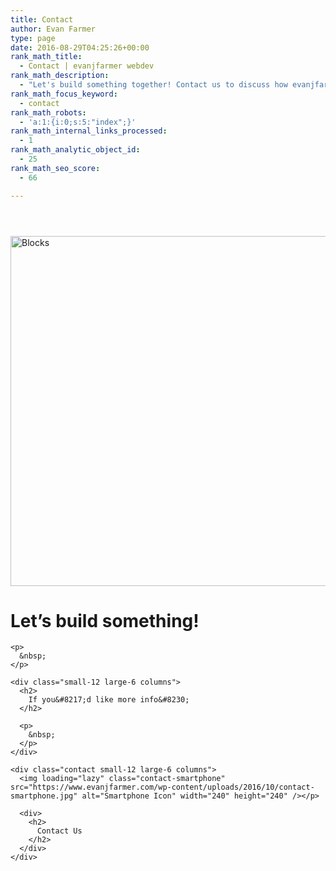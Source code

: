 ```yaml
---
title: Contact
author: Evan Farmer
type: page
date: 2016-08-29T04:25:26+00:00
rank_math_title:
  - Contact | evanjfarmer webdev
rank_math_description:
  - "Let's build something together! Contact us to discuss how evanjfarmer webdev can help you better reach your audience."
rank_math_focus_keyword:
  - contact
rank_math_robots:
  - 'a:1:{i:0;s:5:"index";}'
rank_math_internal_links_processed:
  - 1
rank_math_analytic_object_id:
  - 25
rank_math_seo_score:
  - 66

---
```

<header class="entry-header"><!--?php the_title( '</p>
<h1 class="entry-title">', '</h1>
<p>' ); ?--></header> 

<!-- .entry-header -->

<div class="trees row">
  <img loading="lazy" src="https://www.evanjfarmer.com/wp-content/uploads/2016/10/contact-header.jpg" alt="Blocks" width="1200" height="560" />
</div>

<div class="entry-content">
  <div class="contact-info row">
    <h1>
      Let&#8217;s build something!
    </h1>
    
    <p>
      &nbsp;
    </p>
    
    <div class="small-12 large-6 columns">
      <h2>
        If you&#8217;d like more info&#8230;
      </h2>
      
      <p>
        &nbsp;
      </p>
    </div>
    
    <div class="contact small-12 large-6 columns">
      <img loading="lazy" class="contact-smartphone" src="https://www.evanjfarmer.com/wp-content/uploads/2016/10/contact-smartphone.jpg" alt="Smartphone Icon" width="240" height="240" /></p> 
      
      <div>
        <h2>
          Contact Us
        </h2>
      </div>
    </div>
  </div>
</div>